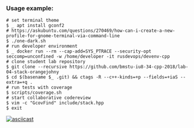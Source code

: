 ### Usage example:

```Shell
# set terminal theme
$ _ apt install gconf2
# https://askubuntu.com/questions/270469/how-can-i-create-a-new-profile-for-gnome-terminal-via-command-line
$ ./one-dark.sh
# run developer environment
$ _ docker run --rm --cap-add=SYS_PTRACE --security-opt seccomp=unconfined -w /home/developer -it rusdevops/devenv-cpp
# clone student lab repository
$ git clone --recursive https://github.com/bmstu-iu8-34-cpp-2018/lab-04-stack-orangejohny 
$ cd $(basename $_ .git) && ctags -R --c++-kinds=+p --fields=+iaS --extra=+q .
# run tests with coverage
$ scripts/coverage.sh
# start collaborative codereview
$ vim -c "GcovFind" include/stack.hpp
$ exit
```

[![asciicast](https://asciinema.org/a/211861.svg)](https://asciinema.org/a/211861)
